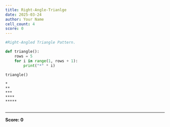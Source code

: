 ```yaml
---
title: Right-Angle-Trianlge
date: 2025-03-24
author: Your Name
cell_count: 4
score: 0
---
```


```python
#Right-Angled Triangle Pattern.
```


```python
def triangle():
    rows = 5
    for i in range(1, rows + 1):
        print("*" * i)
```


```python
triangle()
```

    *
    **
    ***
    ****
    *****



```python

```


---
**Score: 0**
